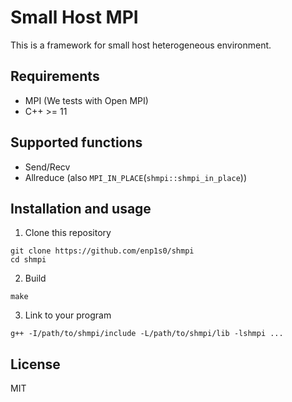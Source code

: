 # Small Host MPI

This is a framework for small host heterogeneous environment.

## Requirements
- MPI (We tests with Open MPI)
- C++ >= 11

## Supported functions
- Send/Recv
- Allreduce (also `MPI_IN_PLACE`(`shmpi::shmpi_in_place`))

## Installation and usage
1. Clone this repository
```
git clone https://github.com/enp1s0/shmpi
cd shmpi
```

2. Build
```
make
```

3. Link to your program
```
g++ -I/path/to/shmpi/include -L/path/to/shmpi/lib -lshmpi ...
```

## License
MIT
